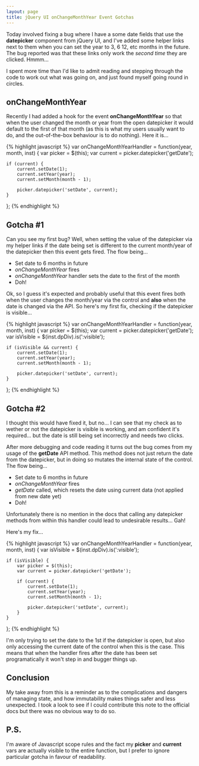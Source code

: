 ```yaml
---
layout: page
title: jQuery UI onChangeMonthYear Event Gotchas
---
```


Today involved fixing a bug where I have a some date fields that use the
**datepicker** component from jQuery UI, and I've added some helper links next
to them when you can set the year to 3, 6 12, etc months in the future. The bug
reported was that these links only work the _second time_ they are clicked.
Hmmm...

I spent more time than I'd like to admit reading and stepping through the code
to work out what was going on, and just found myself going round in circles.

## onChangeMonthYear

Recently I had added a hook for the event **onChangeMonthYear** so that when
the user changed the month or year from the open datepicker it would default to
the first of that month (as this is what my users usually want to do, and the
out-of-the-box behaviour is to do nothing). Here it is...

{% highlight javascript %}
var onChangeMonthYearHandler = function(year, month, inst)
{
    var picker = $(this);
    var current = picker.datepicker('getDate');

    if (current) {
        current.setDate(1);
        current.setYear(year);
        current.setMonth(month - 1);

        picker.datepicker('setDate', current);
    }
};
{% endhighlight %}

## Gotcha #1

Can you see my first bug?  Well, when setting the value of the datepicker via
my helper links if the date being set is different to the current month/year of
the datepicker then this event gets fired.  The flow being...

* Set date to 6 months in future
* _onChangeMonthYear_ fires
* _onChangeMonthYear_ handler sets the date to the first of the month
* Doh!

Ok, so I guess it's expected and probably useful that this event fires both
when the user changes the month/year via the control and **also** when the date
is changed via the API.  So here's my first fix, checking if the datepicker is
visible...

{% highlight javascript %}
var onChangeMonthYearHandler = function(year, month, inst)
{
    var picker = $(this);
    var current = picker.datepicker('getDate');
    var isVisible = $(inst.dpDiv).is(':visible');

    if (isVisible && current) {
        current.setDate(1);
        current.setYear(year);
        current.setMonth(month - 1);

        picker.datepicker('setDate', current);
    }
};
{% endhighlight %}

## Gotcha #2

I thought this would have fixed it, but no...  I can see that my check as to
wether or not the datepicker is visible is working, and am confident it's
required...  but the date is still being set incorrectly and needs two clicks.

After more debugging and code reading it turns out the bug comes from my usage
of the **getDate** API method. This method does not just return the date from
the datepicker, but in doing so mutates the internal state of the control. The
flow being...

* Set date to 6 months in future
* _onChangeMonthYear_ fires
* _getDate_ called, which resets the date using current data (not applied from new date yet)
* Doh!

Unfortunately there is no mention in the docs that calling any datepicker 
methods from within this handler could lead to undesirable results...  Gah!

Here's my fix...

{% highlight javascript %}
var onChangeMonthYearHandler = function(year, month, inst)
{
    var isVisible = $(inst.dpDiv).is(':visible');

    if (isVisible) {
        var picker = $(this);
        var current = picker.datepicker('getDate');

        if (current) {
            current.setDate(1);
            current.setYear(year);
            current.setMonth(month - 1);

            picker.datepicker('setDate', current);
        }
    }
};
{% endhighlight %}

I'm only trying to set the date to the 1st if the datepicker is open, but also 
only accessing the current date of the control when this is the case.  This
means that when the handler fires after the date has been set programatically
it won't step in and bugger things up.

## Conclusion

My take away from this is a reminder as to the complications and dangers of
managing state, and how immutability makes things safer and less unexpected. I
took a look to see if I could contribute this note to the official docs but
there was no obvious way to do so.

## P.S.

I'm aware of Javascript scope rules and the fact my **picker** and **current**
vars are actually visible to the entire function, but I prefer to ignore
particular gotcha in favour of readability.

